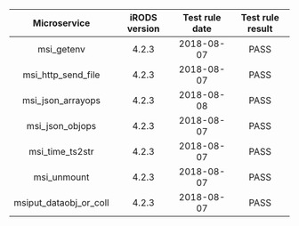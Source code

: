| Microservice          | iRODS version | Test rule date | Test rule result |
|:---------------------:|:-------------:| :-------------:|:----------------:|
| msi_getenv            | 4.2.3         | 2018-08-07     | PASS      |
| msi_http_send_file    | 4.2.3         | 2018-08-07     | PASS      |
| msi_json_arrayops     | 4.2.3         | 2018-08-08     | PASS      |
| msi_json_objops       | 4.2.3         | 2018-08-07     | PASS      |
| msi_time_ts2str       | 4.2.3         | 2018-08-07     | PASS      |
| msi_unmount           | 4.2.3         | 2018-08-07     | PASS      |
| msiput_dataobj_or_coll| 4.2.3         | 2018-08-07     | PASS      |


